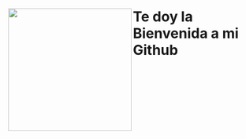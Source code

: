 <!--
## Hi there 👋
-->
<div>

# <img src="https://media.giphy.com/media/ZDTbix65Me1YDNLDF3/giphy.gif" width="250" align="left"/>Te doy la Bienvenida a mi Github
 </div>

<!--
**Lara-art/Lara-art** is a ✨ _special_ ✨ repository because its `README.md` (this file) appears on your GitHub profile.

Here are some ideas to get you started:

- 🔭 I’m currently working on ...
- 🌱 I’m currently learning ...
- 👯 I’m looking to collaborate on ...
- 🤔 I’m looking for help with ...
- 💬 Ask me about ...
- 📫 How to reach me: ...
- 😄 Pronouns: ...
- ⚡ Fun fact: ...
-->